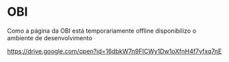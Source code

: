 # OBI

Como a página da OBI está temporariamente offline disponibilizo o ambiente de desenvolvimento

https://drive.google.com/open?id=16dbkW7n9FICWy1Dw1oXfnH4f7yfxq7nE
